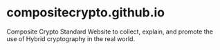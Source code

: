 # compositecrypto.github.io

Composite Crypto Standard Website to collect, explain, and promote the use of Hybrid cryptography in the real world.
